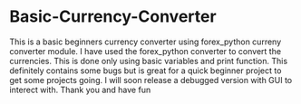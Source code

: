 # Basic-Currency-Converter
This is a basic beginners currency converter using forex_python curreny converter module. 
I have used the forex_python converter to convert the currencies.
This is done only using basic variables and print function. This definitely contains some bugs but is great for a quick beginner project to get some projects going. I will soon release a debugged version with GUI to interect with.
Thank you and have fun
